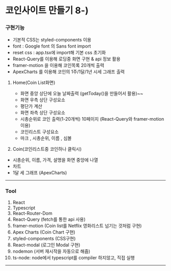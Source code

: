 # **코인사이트 만들기** 8-)

### 구현기능

- 기본적 CSS는 styled-components 이용
- font : Google font 의 Sans font import
- reset css : app.tsx에 import해 기본 css 초기화
- React-Query를 이용해 로딩중 화면 구현 & api 정보 활용
- framer-motion 을 이용해 코인목록 20개씩 출력
- ApexCharts 를 이용해 코인의 1주/1달/1년 시세 그래프 출력

1. Home(Coin List화면)

   - 화면 중앙 상단에 오늘 날짜출력 (getToday()을 만들어서 활용)~~
   - 화면 우측 상단 구성요소
   - 평단가 계산
   - 화면 좌측 상단 구성요소
   - 시총순위로 코인 출력(1-20개씩) 10페이지 (React-Query와 framer-motion 이용)
   - 코인리스트 구성요소
   - 마크 , 시총순위, 이름 , 심볼

4. Coin(코인리스트중 코인하나 클릭시)

- 시총순위, 이름, 가격, 설명을 화면 중앙에 나열
- 차트
- 1달 세 그래프 (ApexCharts)

---

### Tool

1. React
2. Typescript
3. React-Router-Dom
5. React-Query (fetch를 통한 api 사용)
6. framer-motion (Coin list를 Netflix 영화리스트 넘기는 것처럼 구현)
7. Apex Charts (Coin Chart 구현)
8. styled-components (CSS구현)
12. React-modal (로그인 Modal 구현)
13. nodemon (서버 재시작을 자동으로 해줌)
14. ts-node: node에서 typescript를 compiler 하지않고, 직접 실행
---
